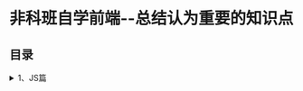 # 非科班自学前端--总结认为重要的知识点
## 目录
<details>
<summary>1、JS篇</summary>
  
1.1 [对象的创建和继承](https://github.com/IamHuadong/blogs/issues/1)  
1.2 [对象的浅拷贝和深拷贝](https://github.com/IamHuadong/blogs/issues/2)  
1.3 [new的过程--手写new](https://github.com/IamHuadong/blogs/issues/3)  
</details>


